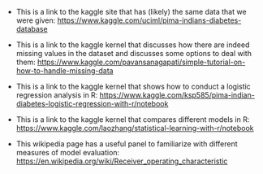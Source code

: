 - This is a link to the kaggle site that has (likely) the same data that we were given: https://www.kaggle.com/uciml/pima-indians-diabetes-database

- This is a link to the kaggle kernel that discusses how there are indeed missing values in the dataset and discusses some options to deal with them: https://www.kaggle.com/pavansanagapati/simple-tutorial-on-how-to-handle-missing-data

- This is a link to the kaggle kernel that shows how to conduct a logistic regression analysis in R: https://www.kaggle.com/ksp585/pima-indian-diabetes-logistic-regression-with-r/notebook

- This is a link to the kaggle kernel that compares different models in R: https://www.kaggle.com/laozhang/statistical-learning-with-r/notebook

- This wikipedia page has a useful panel to familiarize with different measures of model evaluation: https://en.wikipedia.org/wiki/Receiver_operating_characteristic